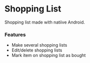 # Shopping List
Shopping list made with natiive Android.
### Features
- Make several shopping lists
- Edit/delete shopping lists
- Mark item on shopping list as bought
